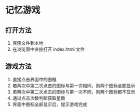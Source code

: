 # 记忆游戏

## 打开方法
1. 克隆文件到本地
2. 在浏览器中直接打开 index.html 文件

## 游戏方法
1. 直接点击界面中的图框
2. 若两次中第二次点击的图标与第一次相同，则两个图标全部显示
3. 若两次中第二次点击的图标与第一次不同，则两个图标都不显示
4. 通过点击次数判断获取星数
5. 界面中图标全部显示后，提示游戏完成